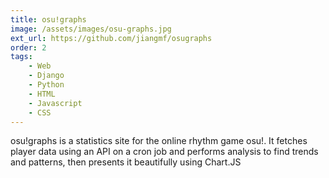 ```yaml
---
title: osu!graphs
image: /assets/images/osu-graphs.jpg
ext_url: https://github.com/jiangmf/osugraphs
order: 2
tags:
    - Web
    - Django
    - Python
    - HTML
    - Javascript
    - CSS
---
```

osu!graphs is a statistics site for the online rhythm game osu!. It fetches player data using an API on a cron job and performs analysis to find trends and patterns, then presents it beautifully using Chart.JS